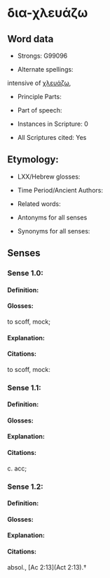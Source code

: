 # δια-χλευάζω

<!-- Status: S2=NeedsEdits -->
<!-- Lexica used for edits:   -->

## Word data

* Strongs: G99096

* Alternate spellings:

intensive of [χλευάζω](), 

* Principle Parts: 


* Part of speech: 


* Instances in Scripture: 0

* All Scriptures cited: Yes

## Etymology: 


* LXX/Hebrew glosses: 


* Time Period/Ancient Authors: 


* Related words: 

* Antonyms for all senses

* Synonyms for all senses: 


## Senses 


### Sense  1.0: 

#### Definition: 

#### Glosses: 

to scoff, mock; 

#### Explanation: 


#### Citations: 

to scoff, mock: 

### Sense  1.1: 

#### Definition: 


#### Glosses:



#### Explanation:



#### Citations: 

c. acc; 

### Sense  1.2: 

#### Definition: 


#### Glosses:



#### Explanation:



#### Citations: 

absol., [Ac 2:13](Act 2:13).†
